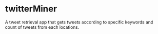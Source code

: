 # twitterMiner
A tweet retrieval app that gets tweets according to specific keywords and count of tweets from each locations.
